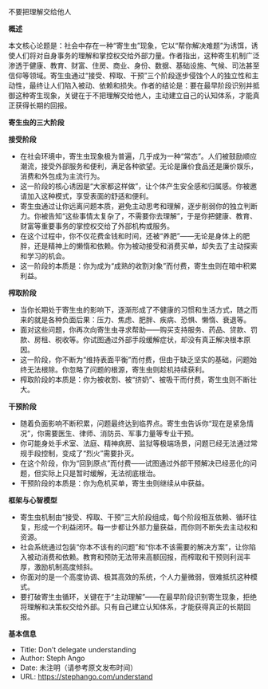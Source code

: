 不要把理解交给他人

  

**概述**

  

本文核心论题是：社会中存在一种“寄生虫”现象，它以“帮你解决难题”为诱饵，诱使人们将对自身事务的理解和掌控权交给外部力量。作者指出，这种寄生机制广泛渗透于健康、教育、财富、住房、商业、身份、数据、基础设施、气候、司法甚至信仰等领域。寄生虫通过“接受、榨取、干预”三个阶段逐步侵蚀个人的独立性和主动性，最终让人们陷入被动、依赖和损失。作者的结论是：要在最早阶段识别并抵御这种寄生现象，关键在于不把理解交给他人，主动建立自己的认知体系，才能真正获得长期的回报。

  

**寄生虫的三大阶段**

  

**接受阶段**

- 在社会环境中，寄生虫现象极为普遍，几乎成为一种“常态”。人们被鼓励顺应潮流，接受外部服务和便利，满足各种欲望。无论是廉价食品还是廉价娱乐，消费和外包成为主流行为。
- 这一阶段的核心诱因是“大家都这样做”，让个体产生安全感和归属感。你被邀请加入这种模式，享受表面的舒适和便利。
- 寄生虫通过让你远离问题本质，避免主动思考和理解，逐步削弱你的独立判断力。你被告知“这些事情太复杂了，不需要你去理解”，于是你把健康、教育、财富等重要事务的掌控权交给了外部机构或服务。
- 在这个过程中，你不仅花费金钱和时间，还被“养肥”——无论是身体上的肥胖，还是精神上的懒惰和依赖。你为被动接受和消费买单，却失去了主动探索和学习的机会。
- 这一阶段的本质是：你为成为“成熟的收割对象”而付费，寄生虫则在暗中积累利益。

  

**榨取阶段**

- 当你长期处于寄生虫的影响下，逐渐形成了不健康的习惯和生活方式，随之而来的就是各种负面后果：压力、焦虑、肥胖、疾病、恐惧、懒惰、衰退等。
- 面对这些问题，你再次向寄生虫寻求帮助——购买支持服务、药品、贷款、罚款、房租、税收等。你试图通过外部手段缓解症状，却没有真正解决根本原因。
- 这一阶段，你不断为“维持表面平衡”而付费，但由于缺乏坚实的基础，问题始终无法根除。你忽略了问题的根源，寄生虫则趁机持续获利。
- 榨取阶段的本质是：你为被收割、被“挤奶”、被吸干而付费，寄生虫则不断壮大。

  

**干预阶段**

- 随着负面影响不断积累，问题最终达到临界点。寄生虫告诉你“现在是紧急情况”，你需要医生、律师、消防员、军事力量等专业干预。
- 你可能身处手术室、法庭、精神病房、监狱等极端场景，问题已经无法通过常规手段控制，变成了“烈火”需要扑灭。
- 在这个阶段，你为“回到原点”而付费——试图通过外部干预解决已经恶化的问题，但实际上只是暂时缓解，无法彻底根治。
- 干预阶段的本质是：你为危机买单，寄生虫则继续从中获益。

  

**框架与心智模型**

- 寄生虫机制由“接受、榨取、干预”三大阶段组成，每个阶段相互依赖、循环往复，形成一个利益闭环。每一步都让外部力量获益，而你则不断失去主动权和资源。
- 社会系统通过包装“你本不该有的问题”和“你本不该需要的解决方案”，让你陷入被动消费和依赖。教育和预防无法带来高额回报，而榨取和干预则利润丰厚，激励机制高度倾斜。
- 你面对的是一个高度协调、极其高效的系统，个人力量微弱，很难抵抗这种模式。
- 要打破寄生虫循环，关键在于“主动理解”——在最早阶段识别寄生现象，拒绝将理解和决策权交给外部。只有自己建立认知体系，才能获得真正的长期回报。

  

**基本信息**

- Title: Don’t delegate understanding
- Author: Steph Ango
- Date: 未注明（请参考原文发布时间）
- URL: https://stephango.com/understand